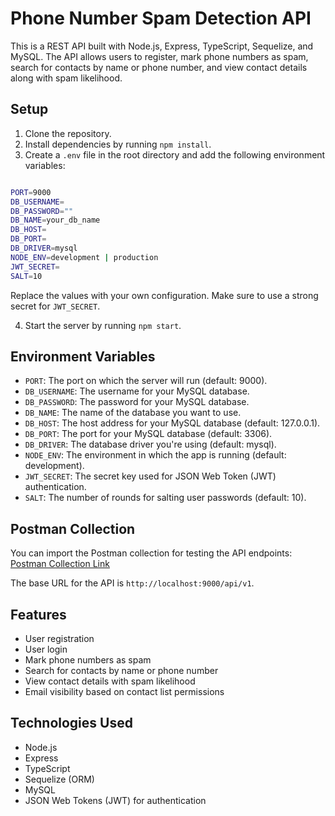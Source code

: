 # Phone Number Spam Detection API

This is a REST API built with Node.js, Express, TypeScript, Sequelize, and MySQL. The API allows users to register, mark phone numbers as spam, search for contacts by name or phone number, and view contact details along with spam likelihood.

## Setup

1. Clone the repository.
2. Install dependencies by running `npm install`.
3. Create a `.env` file in the root directory and add the following environment variables:

```bash

PORT=9000
DB_USERNAME=
DB_PASSWORD=""
DB_NAME=your_db_name
DB_HOST=
DB_PORT=
DB_DRIVER=mysql
NODE_ENV=development | production
JWT_SECRET=
SALT=10

```

Replace the values with your own configuration. Make sure to use a strong secret for `JWT_SECRET`.

4. Start the server by running `npm start`.

## Environment Variables

- `PORT`: The port on which the server will run (default: 9000).
- `DB_USERNAME`: The username for your MySQL database.
- `DB_PASSWORD`: The password for your MySQL database.
- `DB_NAME`: The name of the database you want to use.
- `DB_HOST`: The host address for your MySQL database (default: 127.0.0.1).
- `DB_PORT`: The port for your MySQL database (default: 3306).
- `DB_DRIVER`: The database driver you're using (default: mysql).
- `NODE_ENV`: The environment in which the app is running (default: development).
- `JWT_SECRET`: The secret key used for JSON Web Token (JWT) authentication.
- `SALT`: The number of rounds for salting user passwords (default: 10).

## Postman Collection

You can import the Postman collection for testing the API endpoints: [Postman Collection Link](https://grey-escape-207290.postman.co/workspace/PohutechLabs~04a79a6e-f8a0-43cf-8030-b20bceace0da/collection/24517097-8f40429e-0b69-40f8-877c-4fb9a942d002?action=share&creator=24517097)

The base URL for the API is `http://localhost:9000/api/v1`.

## Features

- User registration
- User login
- Mark phone numbers as spam
- Search for contacts by name or phone number
- View contact details with spam likelihood
- Email visibility based on contact list permissions

## Technologies Used

- Node.js
- Express
- TypeScript
- Sequelize (ORM)
- MySQL
- JSON Web Tokens (JWT) for authentication
